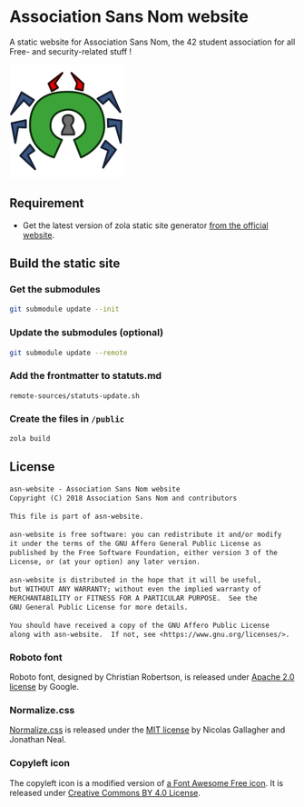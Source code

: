 # Association Sans Nom website
A static website for Association Sans Nom, the 42 student association
for all Free- and security-related stuff !

![ASN logo](static/images/logo.svg)

## Requirement

* Get the latest version of zola static site generator [from the official
website](https://www.getzola.org/documentation/getting-started/installation/).

## Build the static site

### Get the submodules

``` sh
git submodule update --init
```

### Update the submodules (optional)

``` sh
git submodule update --remote
```

### Add the frontmatter to statuts.md

```
remote-sources/statuts-update.sh
```

### Create the files in `/public`

``` sh
zola build
```

## License

    asn-website - Association Sans Nom website
    Copyright (C) 2018 Association Sans Nom and contributors
    
    This file is part of asn-website.
    
    asn-website is free software: you can redistribute it and/or modify
    it under the terms of the GNU Affero General Public License as
    published by the Free Software Foundation, either version 3 of the
    License, or (at your option) any later version.
    
    asn-website is distributed in the hope that it will be useful,
    but WITHOUT ANY WARRANTY; without even the implied warranty of
    MERCHANTABILITY or FITNESS FOR A PARTICULAR PURPOSE.  See the
    GNU General Public License for more details.
    
    You should have received a copy of the GNU Affero Public License
    along with asn-website.  If not, see <https://www.gnu.org/licenses/>.

### Roboto font

Roboto font, designed by Christian Robertson, is released under [Apache 2.0
license](http://www.apache.org/licenses/LICENSE-2.0) by Google.

### Normalize.css

[Normalize.css](http://necolas.github.io/normalize.css/) is released under the
[MIT license](https://github.com/necolas/normalize.css/blob/master/LICENSE.md)
by Nicolas Gallagher and Jonathan Neal.

### Copyleft icon

The copyleft icon is a modified version of [a Font Awesome Free
icon](https://fontawesome.com/icons/copyright?style=regular).
It is released under [Creative Commons BY 4.0
License](https://creativecommons.org/licenses/by/4.0/).
